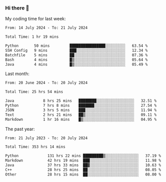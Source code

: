 ### Hi there 👋

My coding time for last week:

<!--START_SECTION:week-->

```txt
From: 14 July 2024 - To: 21 July 2024

Total Time: 1 hr 19 mins

Python       50 mins         ████████████████░░░░░░░░░   63.54 %
SSH Config   9 mins          ███░░░░░░░░░░░░░░░░░░░░░░   12.34 %
Batchfile    5 mins          ██░░░░░░░░░░░░░░░░░░░░░░░   07.36 %
Bash         4 mins          █▒░░░░░░░░░░░░░░░░░░░░░░░   05.64 %
Java         4 mins          █▒░░░░░░░░░░░░░░░░░░░░░░░   05.49 %
```

<!--END_SECTION:week-->

Last month:

<!--START_SECTION:month-->

```txt
From: 20 June 2024 - To: 20 July 2024

Total Time: 25 hrs 54 mins

Java             8 hrs 25 mins   ████████░░░░░░░░░░░░░░░░░   32.51 %
Python           7 hrs 8 mins    ███████░░░░░░░░░░░░░░░░░░   27.54 %
JSON             3 hrs 5 mins    ███░░░░░░░░░░░░░░░░░░░░░░   11.94 %
Text             2 hrs 21 mins   ██▒░░░░░░░░░░░░░░░░░░░░░░   09.11 %
Markdown         1 hr 16 mins    █▒░░░░░░░░░░░░░░░░░░░░░░░   04.95 %
```

<!--END_SECTION:month-->

The past year:

<!--START_SECTION:year-->

```txt
From: 21 July 2023 - To: 20 July 2024

Total Time: 353 hrs 14 mins

Python             131 hrs 22 mins █████████▒░░░░░░░░░░░░░░░   37.19 %
Markdown           42 hrs 19 mins  ███░░░░░░░░░░░░░░░░░░░░░░   11.98 %
Java               37 hrs 33 mins  ██▓░░░░░░░░░░░░░░░░░░░░░░   10.63 %
C++                28 hrs 25 mins  ██░░░░░░░░░░░░░░░░░░░░░░░   08.05 %
Other              28 hrs 15 mins  ██░░░░░░░░░░░░░░░░░░░░░░░   08.00 %
```

<!--END_SECTION:year-->
